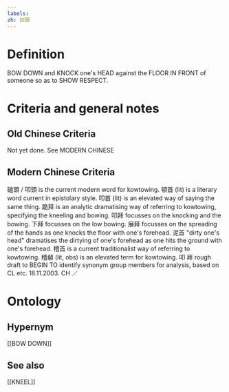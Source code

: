 ```yaml
---
labels: 
zh: 扣頭
---
```


# Definition
BOW DOWN and KNOCK one's HEAD against the FLOOR IN FRONT of someone so as to SHOW RESPECT.
# Criteria and general notes
## Old Chinese Criteria
Not yet done. See MODERN CHINESE
## Modern Chinese Criteria
磕頭 / 叩頭 is the current modern word for kowtowing.
頓首 (lit) is a literary word current in epistolary style.
叩首 (lit) is an elevated way of saying the same thing.
跪拜 is an analytic dramatising way of referring to kowtowing, specifying the kneeling and bowing.
叩拜 focusses on the knocking and the bowing.
下拜 focusses on the low bowing.
展拜 focusses on the spreading of the hands as one knocks the floor with one's forehead.
泥首 "dirty one's head" dramatises the dirtying of one's forehead as one hits the ground with one's forehead.
稽首 is a current traditionalist way of referring to kowtowing.
稽顙 (lit, obs) is an elevated term for kowtowing.
叩
拜
rough draft to BEGIN TO identify synonym group members for analysis, based on CL etc. 18.11.2003. CH ／
# Ontology

## Hypernym
[[BOW DOWN]]
## See also
[[KNEEL]]